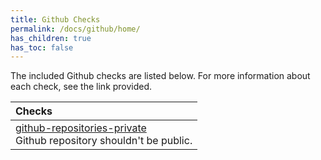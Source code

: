 ```yaml
---
title: Github Checks
permalink: /docs/github/home/
has_children: true
has_toc: false
---
```


The included Github checks are listed below. For more information about each check, see the link provided.

| Checks |
|:------------|
|[github-repositories-private](/docs/github/repositories/private)<br>Github repository shouldn't be public.|

